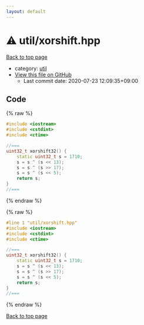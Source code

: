 ```yaml
---
layout: default
---
```


<!-- mathjax config similar to math.stackexchange -->
<script type="text/javascript" async
  src="https://cdnjs.cloudflare.com/ajax/libs/mathjax/2.7.5/MathJax.js?config=TeX-MML-AM_CHTML">
</script>
<script type="text/x-mathjax-config">
  MathJax.Hub.Config({
    TeX: { equationNumbers: { autoNumber: "AMS" }},
    tex2jax: {
      inlineMath: [ ['$','$'] ],
      processEscapes: true
    },
    "HTML-CSS": { matchFontHeight: false },
    displayAlign: "left",
    displayIndent: "2em"
  });
</script>

<script type="text/javascript" src="https://cdnjs.cloudflare.com/ajax/libs/jquery/3.4.1/jquery.min.js"></script>
<script src="https://cdn.jsdelivr.net/npm/jquery-balloon-js@1.1.2/jquery.balloon.min.js" integrity="sha256-ZEYs9VrgAeNuPvs15E39OsyOJaIkXEEt10fzxJ20+2I=" crossorigin="anonymous"></script>
<script type="text/javascript" src="../../assets/js/copy-button.js"></script>
<link rel="stylesheet" href="../../assets/css/copy-button.css" />


# :warning: util/xorshift.hpp

<a href="../../index.html">Back to top page</a>

* category: <a href="../../index.html#05c7e24700502a079cdd88012b5a76d3">util</a>
* <a href="{{ site.github.repository_url }}/blob/master/util/xorshift.hpp">View this file on GitHub</a>
    - Last commit date: 2020-07-23 12:09:35+09:00




## Code

<a id="unbundled"></a>
{% raw %}
```cpp
#include <iostream>
#include <cstdint>
#include <ctime>

//===
uint32_t xorshift32() {
    static uint32_t s = 1710;
    s = s ^ (s << 13);
    s = s ^ (s >> 17);
    s = s ^ (s << 5);
    return s;
}
//===
```
{% endraw %}

<a id="bundled"></a>
{% raw %}
```cpp
#line 1 "util/xorshift.hpp"
#include <iostream>
#include <cstdint>
#include <ctime>

//===
uint32_t xorshift32() {
    static uint32_t s = 1710;
    s = s ^ (s << 13);
    s = s ^ (s >> 17);
    s = s ^ (s << 5);
    return s;
}
//===

```
{% endraw %}

<a href="../../index.html">Back to top page</a>

